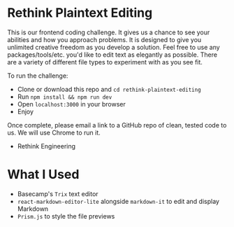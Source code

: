 # Rethink Plaintext Editing

This is our frontend coding challenge. It gives us a chance to see your abilities and how you approach problems. It is designed to give you unlimited creative freedom as you develop a solution. Feel free to use any packages/tools/etc. you'd like to edit text as elegantly as possible. There are a variety of different file types to experiment with as you see fit.

To run the challenge:

- Clone or download this repo and `cd rethink-plaintext-editing`
- Run `npm install && npm run dev`
- Open `localhost:3000` in your browser
- Enjoy

Once complete, please email a link to a GitHub repo of clean, tested code to us. We will use Chrome to run it.

- Rethink Engineering

# What I Used

- Basecamp's `Trix` text editor
- `react-markdown-editor-lite` alongside `markdown-it` to edit and display Markdown
- `Prism.js` to style the file previews
